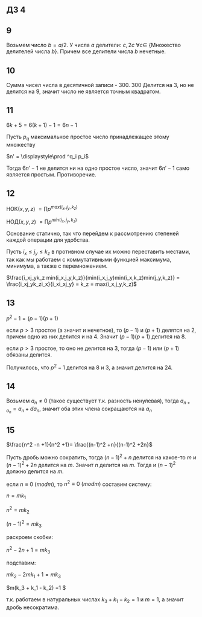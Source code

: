 <script type="text/javascript"
  src="https://cdnjs.cloudflare.com/ajax/libs/mathjax/2.7.0/MathJax.js?config=TeX-AMS_CHTML">
</script>
<script type="text/x-mathjax-config">
  MathJax.Hub.Config({
    tex2jax: {
      inlineMath: [['$','$'], ['\\(','\\)']],
      processEscapes: true},
      jax: ["input/TeX","input/MathML","input/AsciiMath","output/CommonHTML"],
      extensions: ["tex2jax.js","mml2jax.js","asciimath2jax.js","MathMenu.js","MathZoom.js","AssistiveMML.js", "[Contrib]/a11y/accessibility-menu.js"],
      TeX: {
      extensions: ["AMSmath.js","AMSsymbols.js","noErrors.js","noUndefined.js"],
      equationNumbers: {
      autoNumber: "AMS"
      }
    }
  });
</script>


## ДЗ 4

## 9 
Возьмем число $b=a/2$. У числа $a$ делители: $c,2c \ \forall c \in$ {Множество делителей числа $b$}. Причем все делители числа $b$ нечетные.

## 10
Сумма чисел числа в десятичной записи - 300. 300 Делится на 3, но не делится на 9, значит число не является точным квадратом.

## 11

$6k+5 = 6(k+1) -1 = 6n -1$

Пусть $p_q$ максимальное простое число принадлежащее этому множеству

$n' = \displaystyle\prod ^q_i p_i$

Тогда $6n'-1$ не делится ни на одно простое число, значит $6n'-1$ само является простым. Противоречие.

## 12

НОК($x,y,z$) $=\displaystyle\prod p^{max(i_x,j_y,k_z)}$

НОД($x,y,z$) $=\displaystyle\prod p^{min(i_x,j_y,k_z)}$

Основание статично, так что перейдем к рассмотрению степеней каждой операции для удобства.

Пусть $i_x\leq j_y\leq k_z$ в противном случае их можно переставить местами, так как мы работаем с коммутативными функцией максимума, минимума, а также с перемножением.

$\frac{i_xj_yk_z min(i_x,j_y,k_z)}{min(i_x,j_y)min(i_x,k_z)min(j_y,k_z)} = \frac{i_xj_yk_zi_x}{i_xi_xj_y} = k_z = max(i_x,j_y,k_z)$

## 13

$p^2 -1 = (p-1)(p+1)$

если $p>3$ простое (а значит и нечетное), то $(p-1)$ и $(p+1)$ делятся на 2, причем одно из них делится и на 4. Значит $(p-1)(p+1)$ делится на 8.

если $p>3$ простое, то оно не делится на 3, тогда $(p-1)$ или $(p+1)$ обязаны делится.

Получилось, что $p^2 -1$ делится на 8 и 3, а значит делится на 24.

## 14
Возьмем $a_n\neq 0$ (такое существует т.к. разность ненулевая), тогда $a_{n+a_n} = a_n+ da_n$, значит оба этих члена сокращаются на $a_n$

## 15

$\frac{n^2 -n +1}{n^2 +1}= \frac{(n-1)^2 +n}{(n-1)^2 +2n}$

Пусть дробь можно сократить, тогда $(n-1)^2 +n$ делится на какое-то $m$ и $(n-1)^2 +2n$ делится на $m$.
Значит $n$ делится на $m$. Тогда и $(n-1)^2$ должно делится на $m$.

если $n\equiv 0\ (modm)$, то $n^2\equiv 0\ (modm)$  составим систему:

$n = mk_1$

$n^2 = mk_2$

$(n-1)^2 = mk_3$

раскроем скобки:

$n^2 -2n + 1 = mk_3$

подставим:

$mk_2 -2mk_1 +1 =mk_3$

$m(k_3 + k_1 - k_2) =1 $

т.к. работаем в натуральных числах $k_3 + k_1 - k_2=1$ и $m=1$, а значит дробь несократима.